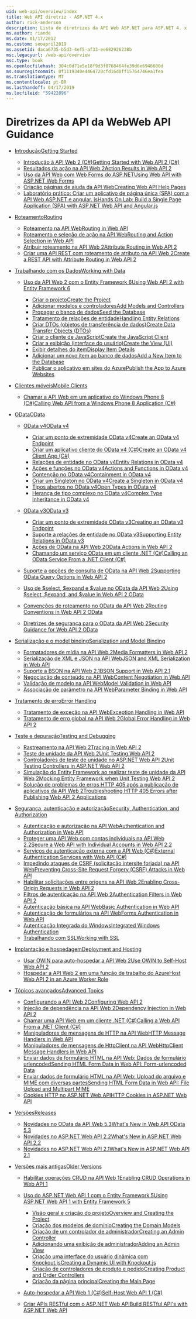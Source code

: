 ```yaml
---
uid: web-api/overview/index
title: Web API diretriz - ASP.NET 4.x
author: rick-anderson
description: Lista de diretrizes da API Web ASP.NET para ASP.NET 4. x
ms.author: riande
ms.date: 01/17/2012
ms.custom: seoapril2019
ms.assetid: daca6735-b5d3-4ef5-af33-ee682926238b
msc.legacyurl: /web-api/overview
msc.type: book
ms.openlocfilehash: 304c0d71e5e18f9d3f0768464fe39d6e6946600d
ms.sourcegitcommit: 0f1119340e4464720cfd16d0ff15764746ea1fea
ms.translationtype: MT
ms.contentlocale: pt-BR
ms.lasthandoff: 04/17/2019
ms.locfileid: "59422896"
---
```

# <a name="web-api-guidance"></a><span data-ttu-id="6a274-103">Diretrizes da API da Web</span><span class="sxs-lookup"><span data-stu-id="6a274-103">Web API Guidance</span></span>

- [<span data-ttu-id="6a274-104">Introdução</span><span class="sxs-lookup"><span data-stu-id="6a274-104">Getting Started</span></span>](getting-started-with-aspnet-web-api/index.md)

    - [<span data-ttu-id="6a274-105">Introdução à API Web 2 (C#)</span><span class="sxs-lookup"><span data-stu-id="6a274-105">Getting Started with Web API 2 (C#)</span></span>](getting-started-with-aspnet-web-api/tutorial-your-first-web-api.md)
    - [<span data-ttu-id="6a274-106">Resultados da ação na API Web 2</span><span class="sxs-lookup"><span data-stu-id="6a274-106">Action Results in Web API 2</span></span>](getting-started-with-aspnet-web-api/action-results.md)
    - [<span data-ttu-id="6a274-107">Uso da API Web com Web Forms do ASP.NET</span><span class="sxs-lookup"><span data-stu-id="6a274-107">Using Web API with ASP.NET Web Forms</span></span>](getting-started-with-aspnet-web-api/using-web-api-with-aspnet-web-forms.md)
    - [<span data-ttu-id="6a274-108">Criação páginas de ajuda da API Web</span><span class="sxs-lookup"><span data-stu-id="6a274-108">Creating Web API Help Pages</span></span>](getting-started-with-aspnet-web-api/creating-api-help-pages.md)
    - [<span data-ttu-id="6a274-109">Laboratório prático: Criar um aplicativo de página única (SPA) com a API Web ASP.NET e angular. js</span><span class="sxs-lookup"><span data-stu-id="6a274-109">Hands On Lab: Build a Single Page Application (SPA) with ASP.NET Web API and Angular.js</span></span>](getting-started-with-aspnet-web-api/build-a-single-page-application-spa-with-aspnet-web-api-and-angularjs.md)
- [<span data-ttu-id="6a274-110">Roteamento</span><span class="sxs-lookup"><span data-stu-id="6a274-110">Routing</span></span>](web-api-routing-and-actions/index.md)

    - [<span data-ttu-id="6a274-111">Roteamento na API Web</span><span class="sxs-lookup"><span data-stu-id="6a274-111">Routing in Web API</span></span>](web-api-routing-and-actions/routing-in-aspnet-web-api.md)
    - [<span data-ttu-id="6a274-112">Roteamento e seleção de ação na API Web</span><span class="sxs-lookup"><span data-stu-id="6a274-112">Routing and Action Selection in Web API</span></span>](web-api-routing-and-actions/routing-and-action-selection.md)
    - [<span data-ttu-id="6a274-113">Atribuir roteamento na API Web 2</span><span class="sxs-lookup"><span data-stu-id="6a274-113">Attribute Routing in Web API 2</span></span>](web-api-routing-and-actions/attribute-routing-in-web-api-2.md)
    - [<span data-ttu-id="6a274-114">Criar uma API REST com roteamento de atributo na API Web 2</span><span class="sxs-lookup"><span data-stu-id="6a274-114">Create a REST API with Attribute Routing in Web API 2</span></span>](web-api-routing-and-actions/create-a-rest-api-with-attribute-routing.md)
- [<span data-ttu-id="6a274-115">Trabalhando com os Dados</span><span class="sxs-lookup"><span data-stu-id="6a274-115">Working with Data</span></span>](data/index.md)

    - [<span data-ttu-id="6a274-116">Uso da API Web 2 com o Entity Framework 6</span><span class="sxs-lookup"><span data-stu-id="6a274-116">Using Web API 2 with Entity Framework 6</span></span>](data/using-web-api-with-entity-framework/index.md)

        - [<span data-ttu-id="6a274-117">Criar o projeto</span><span class="sxs-lookup"><span data-stu-id="6a274-117">Create the Project</span></span>](data/using-web-api-with-entity-framework/part-1.md)
        - [<span data-ttu-id="6a274-118">Adicionar modelos e controladores</span><span class="sxs-lookup"><span data-stu-id="6a274-118">Add Models and Controllers</span></span>](data/using-web-api-with-entity-framework/part-2.md)
        - [<span data-ttu-id="6a274-119">Propagar o banco de dados</span><span class="sxs-lookup"><span data-stu-id="6a274-119">Seed the Database</span></span>](data/using-web-api-with-entity-framework/part-3.md)
        - [<span data-ttu-id="6a274-120">Tratamento de relações de entidade</span><span class="sxs-lookup"><span data-stu-id="6a274-120">Handling Entity Relations</span></span>](data/using-web-api-with-entity-framework/part-4.md)
        - [<span data-ttu-id="6a274-121">Criar DTOs (objetos de transferência de dados)</span><span class="sxs-lookup"><span data-stu-id="6a274-121">Create Data Transfer Objects (DTOs)</span></span>](data/using-web-api-with-entity-framework/part-5.md)
        - [<span data-ttu-id="6a274-122">Criar o cliente de JavaScript</span><span class="sxs-lookup"><span data-stu-id="6a274-122">Create the JavaScript Client</span></span>](data/using-web-api-with-entity-framework/part-6.md)
        - [<span data-ttu-id="6a274-123">Criar a exibição (interface do usuário)</span><span class="sxs-lookup"><span data-stu-id="6a274-123">Create the View (UI)</span></span>](data/using-web-api-with-entity-framework/part-7.md)
        - [<span data-ttu-id="6a274-124">Exibir detalhes do item</span><span class="sxs-lookup"><span data-stu-id="6a274-124">Display Item Details</span></span>](data/using-web-api-with-entity-framework/part-8.md)
        - [<span data-ttu-id="6a274-125">Adicionar um novo item ao banco de dados</span><span class="sxs-lookup"><span data-stu-id="6a274-125">Add a New Item to the Database</span></span>](data/using-web-api-with-entity-framework/part-9.md)
        - [<span data-ttu-id="6a274-126">Publicar o aplicativo em sites do Azure</span><span class="sxs-lookup"><span data-stu-id="6a274-126">Publish the App to Azure Websites</span></span>](data/using-web-api-with-entity-framework/part-10.md)
- [<span data-ttu-id="6a274-127">Clientes móveis</span><span class="sxs-lookup"><span data-stu-id="6a274-127">Mobile Clients</span></span>](mobile-clients/index.md)

    - [<span data-ttu-id="6a274-128">Chamar a API Web em um aplicativo do Windows Phone 8 (C#)</span><span class="sxs-lookup"><span data-stu-id="6a274-128">Calling Web API from a Windows Phone 8 Application (C#)</span></span>](mobile-clients/calling-web-api-from-a-windows-phone-8-application.md)
- [<span data-ttu-id="6a274-129">OData</span><span class="sxs-lookup"><span data-stu-id="6a274-129">OData</span></span>](odata-support-in-aspnet-web-api/index.md)

    - [<span data-ttu-id="6a274-130">OData v4</span><span class="sxs-lookup"><span data-stu-id="6a274-130">OData v4</span></span>](odata-support-in-aspnet-web-api/odata-v4/index.md)

        - [<span data-ttu-id="6a274-131">Criar um ponto de extremidade OData v4</span><span class="sxs-lookup"><span data-stu-id="6a274-131">Create an OData v4 Endpoint</span></span>](odata-support-in-aspnet-web-api/odata-v4/create-an-odata-v4-endpoint.md)
        - [<span data-ttu-id="6a274-132">Criar um aplicativo cliente do OData v4 (C#)</span><span class="sxs-lookup"><span data-stu-id="6a274-132">Create an OData v4 Client App (C#)</span></span>](odata-support-in-aspnet-web-api/odata-v4/create-an-odata-v4-client-app.md)
        - [<span data-ttu-id="6a274-133">Relações de entidade no OData v4</span><span class="sxs-lookup"><span data-stu-id="6a274-133">Entity Relations in OData v4</span></span>](odata-support-in-aspnet-web-api/odata-v4/entity-relations-in-odata-v4.md)
        - [<span data-ttu-id="6a274-134">Ações e funções no OData v4</span><span class="sxs-lookup"><span data-stu-id="6a274-134">Actions and Functions in OData v4</span></span>](odata-support-in-aspnet-web-api/odata-v4/odata-actions-and-functions.md)
        - [<span data-ttu-id="6a274-135">Contenção no OData v4</span><span class="sxs-lookup"><span data-stu-id="6a274-135">Containment in OData v4</span></span>](odata-support-in-aspnet-web-api/odata-v4/odata-containment-in-web-api-22.md)
        - [<span data-ttu-id="6a274-136">Criar um Singleton no OData v4</span><span class="sxs-lookup"><span data-stu-id="6a274-136">Create a Singleton in OData v4</span></span>](odata-support-in-aspnet-web-api/odata-v4/using-a-singleton-in-an-odata-endpoint-in-web-api-22.md)
        - [<span data-ttu-id="6a274-137">Tipos abertos no OData v4</span><span class="sxs-lookup"><span data-stu-id="6a274-137">Open Types in OData v4</span></span>](odata-support-in-aspnet-web-api/odata-v4/use-open-types-in-odata-v4.md)
        - [<span data-ttu-id="6a274-138">Herança de tipo complexo no OData v4</span><span class="sxs-lookup"><span data-stu-id="6a274-138">Complex Type Inheritance in OData v4</span></span>](odata-support-in-aspnet-web-api/odata-v4/complex-type-inheritance-in-odata-v4.md)
    - [<span data-ttu-id="6a274-139">OData v3</span><span class="sxs-lookup"><span data-stu-id="6a274-139">OData v3</span></span>](odata-support-in-aspnet-web-api/odata-v3/index.md)

        - [<span data-ttu-id="6a274-140">Criar um ponto de extremidade OData v3</span><span class="sxs-lookup"><span data-stu-id="6a274-140">Creating an OData v3 Endpoint</span></span>](odata-support-in-aspnet-web-api/odata-v3/creating-an-odata-endpoint.md)
        - [<span data-ttu-id="6a274-141">Suporte a relações de entidade no OData v3</span><span class="sxs-lookup"><span data-stu-id="6a274-141">Supporting Entity Relations in OData v3</span></span>](odata-support-in-aspnet-web-api/odata-v3/working-with-entity-relations.md)
        - [<span data-ttu-id="6a274-142">Ações de OData na API Web 2</span><span class="sxs-lookup"><span data-stu-id="6a274-142">OData Actions in Web API 2</span></span>](odata-support-in-aspnet-web-api/odata-v3/odata-actions.md)
        - [<span data-ttu-id="6a274-143">Chamando um serviço OData em um cliente .NET (C#)</span><span class="sxs-lookup"><span data-stu-id="6a274-143">Calling an OData Service From a .NET Client (C#)</span></span>](odata-support-in-aspnet-web-api/odata-v3/calling-an-odata-service-from-a-net-client.md)
    - [<span data-ttu-id="6a274-144">Suporte a opções de consulta de OData na API Web 2</span><span class="sxs-lookup"><span data-stu-id="6a274-144">Supporting OData Query Options in Web API 2</span></span>](odata-support-in-aspnet-web-api/supporting-odata-query-options.md)
    - [<span data-ttu-id="6a274-145">Uso de $select, $expand e $value no OData da API Web 2</span><span class="sxs-lookup"><span data-stu-id="6a274-145">Using $select, $expand, and $value in Web API 2 OData</span></span>](odata-support-in-aspnet-web-api/using-select-expand-and-value.md)
    - [<span data-ttu-id="6a274-146">Convenções de roteamento no OData da API Web 2</span><span class="sxs-lookup"><span data-stu-id="6a274-146">Routing Conventions in Web API 2 OData</span></span>](odata-support-in-aspnet-web-api/odata-routing-conventions.md)
    - [<span data-ttu-id="6a274-147">Diretrizes de segurança para o OData da API Web 2</span><span class="sxs-lookup"><span data-stu-id="6a274-147">Security Guidance for Web API 2 OData</span></span>](odata-support-in-aspnet-web-api/odata-security-guidance.md)
- [<span data-ttu-id="6a274-148">Serialização e o model binding</span><span class="sxs-lookup"><span data-stu-id="6a274-148">Serialization and Model Binding</span></span>](formats-and-model-binding/index.md)

    - [<span data-ttu-id="6a274-149">Formatadores de mídia na API Web 2</span><span class="sxs-lookup"><span data-stu-id="6a274-149">Media Formatters in Web API 2</span></span>](formats-and-model-binding/media-formatters.md)
    - [<span data-ttu-id="6a274-150">Serialização de XML e JSON na API Web</span><span class="sxs-lookup"><span data-stu-id="6a274-150">JSON and XML Serialization in Web API</span></span>](formats-and-model-binding/json-and-xml-serialization.md)
    - [<span data-ttu-id="6a274-151">Suporte a BSON na API Web 2.1</span><span class="sxs-lookup"><span data-stu-id="6a274-151">BSON Support in Web API 2.1</span></span>](formats-and-model-binding/bson-support-in-web-api-21.md)
    - [<span data-ttu-id="6a274-152">Negociação de conteúdo na API Web</span><span class="sxs-lookup"><span data-stu-id="6a274-152">Content Negotiation in Web API</span></span>](formats-and-model-binding/content-negotiation.md)
    - [<span data-ttu-id="6a274-153">Validação de modelo na API Web</span><span class="sxs-lookup"><span data-stu-id="6a274-153">Model Validation in Web API</span></span>](formats-and-model-binding/model-validation-in-aspnet-web-api.md)
    - [<span data-ttu-id="6a274-154">Associação de parâmetro na API Web</span><span class="sxs-lookup"><span data-stu-id="6a274-154">Parameter Binding in Web API</span></span>](formats-and-model-binding/parameter-binding-in-aspnet-web-api.md)
- [<span data-ttu-id="6a274-155">Tratamento de erro</span><span class="sxs-lookup"><span data-stu-id="6a274-155">Error Handling</span></span>](error-handling/index.md)

    - [<span data-ttu-id="6a274-156">Tratamento de exceção na API Web</span><span class="sxs-lookup"><span data-stu-id="6a274-156">Exception Handling in Web API</span></span>](error-handling/exception-handling.md)
    - [<span data-ttu-id="6a274-157">Tratamento de erro global na API Web 2</span><span class="sxs-lookup"><span data-stu-id="6a274-157">Global Error Handling in Web API 2</span></span>](error-handling/web-api-global-error-handling.md)
- [<span data-ttu-id="6a274-158">Teste e depuração</span><span class="sxs-lookup"><span data-stu-id="6a274-158">Testing and Debugging</span></span>](testing-and-debugging/index.md)

    - [<span data-ttu-id="6a274-159">Rastreamento na API Web 2</span><span class="sxs-lookup"><span data-stu-id="6a274-159">Tracing in Web API 2</span></span>](testing-and-debugging/tracing-in-aspnet-web-api.md)
    - [<span data-ttu-id="6a274-160">Teste de unidade da API Web 2</span><span class="sxs-lookup"><span data-stu-id="6a274-160">Unit Testing Web API 2</span></span>](testing-and-debugging/unit-testing-with-aspnet-web-api.md)
    - [<span data-ttu-id="6a274-161">Controladores de teste de unidade no ASP.NET Web API 2</span><span class="sxs-lookup"><span data-stu-id="6a274-161">Unit Testing Controllers in ASP.NET Web API 2</span></span>](testing-and-debugging/unit-testing-controllers-in-web-api.md)
    - [<span data-ttu-id="6a274-162">Simulação do Entity Framework ao realizar teste de unidade da API Web 2</span><span class="sxs-lookup"><span data-stu-id="6a274-162">Mocking Entity Framework when Unit Testing Web API 2</span></span>](testing-and-debugging/mocking-entity-framework-when-unit-testing-aspnet-web-api-2.md)
    - [<span data-ttu-id="6a274-163">Solução de problemas de erros HTTP 405 após a publicação de aplicativos da API Web 2</span><span class="sxs-lookup"><span data-stu-id="6a274-163">Troubleshooting HTTP 405 Errors after Publishing Web API 2 Applications</span></span>](testing-and-debugging/troubleshooting-http-405-errors-after-publishing-web-api-applications.md)
- [<span data-ttu-id="6a274-164">Segurança, autenticação e autorização</span><span class="sxs-lookup"><span data-stu-id="6a274-164">Security, Authentication, and Authorization</span></span>](security/index.md)

    - [<span data-ttu-id="6a274-165">Autenticação e autorização na API Web</span><span class="sxs-lookup"><span data-stu-id="6a274-165">Authentication and Authorization in Web API</span></span>](security/authentication-and-authorization-in-aspnet-web-api.md)
    - [<span data-ttu-id="6a274-166">Proteger uma API Web com contas individuais na API Web 2.2</span><span class="sxs-lookup"><span data-stu-id="6a274-166">Secure a Web API with Individual Accounts in Web API 2.2</span></span>](security/individual-accounts-in-web-api.md)
    - [<span data-ttu-id="6a274-167">Serviços de autenticação externa com a API Web (C#)</span><span class="sxs-lookup"><span data-stu-id="6a274-167">External Authentication Services with Web API (C#)</span></span>](security/external-authentication-services.md)
    - [<span data-ttu-id="6a274-168">Impedindo ataques de CSRF (solicitação intersite forjada) na API Web</span><span class="sxs-lookup"><span data-stu-id="6a274-168">Preventing Cross-Site Request Forgery (CSRF) Attacks in Web API</span></span>](security/preventing-cross-site-request-forgery-csrf-attacks.md)
    - [<span data-ttu-id="6a274-169">Habilitar solicitações entre origens na API Web 2</span><span class="sxs-lookup"><span data-stu-id="6a274-169">Enabling Cross-Origin Requests in Web API 2</span></span>](security/enabling-cross-origin-requests-in-web-api.md)
    - [<span data-ttu-id="6a274-170">Filtros de autenticação na API Web 2</span><span class="sxs-lookup"><span data-stu-id="6a274-170">Authentication Filters in Web API 2</span></span>](security/authentication-filters.md)
    - [<span data-ttu-id="6a274-171">Autenticação básica na API Web</span><span class="sxs-lookup"><span data-stu-id="6a274-171">Basic Authentication in Web API</span></span>](security/basic-authentication.md)
    - [<span data-ttu-id="6a274-172">Autenticação de formulários na API Web</span><span class="sxs-lookup"><span data-stu-id="6a274-172">Forms Authentication in Web API</span></span>](security/forms-authentication.md)
    - [<span data-ttu-id="6a274-173">Autenticação Integrada do Windows</span><span class="sxs-lookup"><span data-stu-id="6a274-173">Integrated Windows Authentication</span></span>](security/integrated-windows-authentication.md)
    - [<span data-ttu-id="6a274-174">Trabalhando com SSL</span><span class="sxs-lookup"><span data-stu-id="6a274-174">Working with SSL</span></span>](security/working-with-ssl-in-web-api.md)
- [<span data-ttu-id="6a274-175">Implantação e hospedagem</span><span class="sxs-lookup"><span data-stu-id="6a274-175">Deployment and Hosting</span></span>](hosting-aspnet-web-api/index.md)

    - [<span data-ttu-id="6a274-176">Usar OWIN para auto-hospedar a API Web 2</span><span class="sxs-lookup"><span data-stu-id="6a274-176">Use OWIN to Self-Host Web API 2</span></span>](hosting-aspnet-web-api/use-owin-to-self-host-web-api.md)
    - [<span data-ttu-id="6a274-177">Hospedar a API Web 2 em uma função de trabalho do Azure</span><span class="sxs-lookup"><span data-stu-id="6a274-177">Host Web API 2 in an Azure Worker Role</span></span>](hosting-aspnet-web-api/host-aspnet-web-api-in-an-azure-worker-role.md)
- [<span data-ttu-id="6a274-178">Tópicos avançados</span><span class="sxs-lookup"><span data-stu-id="6a274-178">Advanced Topics</span></span>](advanced/index.md)

    - [<span data-ttu-id="6a274-179">Configurando a API Web 2</span><span class="sxs-lookup"><span data-stu-id="6a274-179">Configuring Web API 2</span></span>](advanced/configuring-aspnet-web-api.md)
    - [<span data-ttu-id="6a274-180">Injeção de dependência na API Web 2</span><span class="sxs-lookup"><span data-stu-id="6a274-180">Dependency Injection in Web API 2</span></span>](advanced/dependency-injection.md)
    - [<span data-ttu-id="6a274-181">Chamar uma API Web em um cliente .NET (C#)</span><span class="sxs-lookup"><span data-stu-id="6a274-181">Calling a Web API From a .NET Client (C#)</span></span>](advanced/calling-a-web-api-from-a-net-client.md)
    - [<span data-ttu-id="6a274-182">Manipuladores de mensagens de HTTP na API Web</span><span class="sxs-lookup"><span data-stu-id="6a274-182">HTTP Message Handlers in Web API</span></span>](advanced/http-message-handlers.md)
    - [<span data-ttu-id="6a274-183">Manipuladores de mensagens de HttpClient na API Web</span><span class="sxs-lookup"><span data-stu-id="6a274-183">HttpClient Message Handlers in Web API</span></span>](advanced/httpclient-message-handlers.md)
    - [<span data-ttu-id="6a274-184">Enviar dados de formulário HTML na API Web: Dados de formulário urlencoded</span><span class="sxs-lookup"><span data-stu-id="6a274-184">Sending HTML Form Data in Web API: Form-urlencoded Data</span></span>](advanced/sending-html-form-data-part-1.md)
    - [<span data-ttu-id="6a274-185">Enviar dados de formulário HTML na API Web: Upload do arquivo e MIME com diversas partes</span><span class="sxs-lookup"><span data-stu-id="6a274-185">Sending HTML Form Data in Web API: File Upload and Multipart MIME</span></span>](advanced/sending-html-form-data-part-2.md)
    - [<span data-ttu-id="6a274-186">Cookies HTTP no ASP.NET Web API</span><span class="sxs-lookup"><span data-stu-id="6a274-186">HTTP Cookies in ASP.NET Web API</span></span>](advanced/http-cookies.md)
- [<span data-ttu-id="6a274-187">Versões</span><span class="sxs-lookup"><span data-stu-id="6a274-187">Releases</span></span>](releases/index.md)

    - [<span data-ttu-id="6a274-188">Novidades no OData da API Web 5.3</span><span class="sxs-lookup"><span data-stu-id="6a274-188">What's New in Web API OData 5.3</span></span>](releases/whats-new-in-aspnet-web-api-odata-53.md)
    - [<span data-ttu-id="6a274-189">Novidades no ASP.NET Web API 2.2</span><span class="sxs-lookup"><span data-stu-id="6a274-189">What's New in ASP.NET Web API 2.2</span></span>](releases/whats-new-in-aspnet-web-api-22.md)
    - [<span data-ttu-id="6a274-190">Novidades no ASP.NET Web API 2.1</span><span class="sxs-lookup"><span data-stu-id="6a274-190">What's New in ASP.NET Web API 2.1</span></span>](releases/whats-new-in-aspnet-web-api-21.md)
- [<span data-ttu-id="6a274-191">Versões mais antigas</span><span class="sxs-lookup"><span data-stu-id="6a274-191">Older Versions</span></span>](older-versions/index.md)

    - [<span data-ttu-id="6a274-192">Habilitar operações CRUD na API Web 1</span><span class="sxs-lookup"><span data-stu-id="6a274-192">Enabling CRUD Operations in Web API 1</span></span>](older-versions/creating-a-web-api-that-supports-crud-operations.md)
    - [<span data-ttu-id="6a274-193">Uso do ASP.NET Web API 1 com o Entity Framework 5</span><span class="sxs-lookup"><span data-stu-id="6a274-193">Using ASP.NET Web API 1 with Entity Framework 5</span></span>](older-versions/using-web-api-1-with-entity-framework-5/index.md)

        - [<span data-ttu-id="6a274-194">Visão geral e criação do projeto</span><span class="sxs-lookup"><span data-stu-id="6a274-194">Overview and Creating the Project</span></span>](older-versions/using-web-api-1-with-entity-framework-5/using-web-api-with-entity-framework-part-1.md)
        - [<span data-ttu-id="6a274-195">Criação dos modelos de domínio</span><span class="sxs-lookup"><span data-stu-id="6a274-195">Creating the Domain Models</span></span>](older-versions/using-web-api-1-with-entity-framework-5/using-web-api-with-entity-framework-part-2.md)
        - [<span data-ttu-id="6a274-196">Criação de um controlador de administrador</span><span class="sxs-lookup"><span data-stu-id="6a274-196">Creating an Admin Controller</span></span>](older-versions/using-web-api-1-with-entity-framework-5/using-web-api-with-entity-framework-part-3.md)
        - [<span data-ttu-id="6a274-197">Adicionando uma exibição de administrador</span><span class="sxs-lookup"><span data-stu-id="6a274-197">Adding an Admin View</span></span>](older-versions/using-web-api-1-with-entity-framework-5/using-web-api-with-entity-framework-part-4.md)
        - [<span data-ttu-id="6a274-198">Criação uma interface do usuário dinâmica com Knockout.js</span><span class="sxs-lookup"><span data-stu-id="6a274-198">Creating a Dynamic UI with Knockout.js</span></span>](older-versions/using-web-api-1-with-entity-framework-5/using-web-api-with-entity-framework-part-5.md)
        - [<span data-ttu-id="6a274-199">Criação de controladores de produto e pedido</span><span class="sxs-lookup"><span data-stu-id="6a274-199">Creating Product and Order Controllers</span></span>](older-versions/using-web-api-1-with-entity-framework-5/using-web-api-with-entity-framework-part-6.md)
        - [<span data-ttu-id="6a274-200">Criação da página principal</span><span class="sxs-lookup"><span data-stu-id="6a274-200">Creating the Main Page</span></span>](older-versions/using-web-api-1-with-entity-framework-5/using-web-api-with-entity-framework-part-7.md)
    - [<span data-ttu-id="6a274-201">Auto-hospedar a API Web 1 (C#)</span><span class="sxs-lookup"><span data-stu-id="6a274-201">Self-Host Web API 1 (C#)</span></span>](older-versions/self-host-a-web-api.md)
    - [<span data-ttu-id="6a274-202">Criar APIs RESTful com o ASP.NET Web API</span><span class="sxs-lookup"><span data-stu-id="6a274-202">Build RESTful API's with ASP.NET Web API</span></span>](older-versions/build-restful-apis-with-aspnet-web-api.md)

